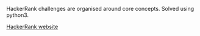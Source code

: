 HackerRank challenges are organised around core concepts.
Solved using python3.

[HackerRank website](https://www.hackerrank.com)

